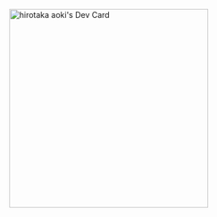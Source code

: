 <a href="https://app.daily.dev/penpen"><img src="https://api.daily.dev/devcards/v2/HT0I3gFvM7IOz3LR9F0Uj.png?r=olv" width="356" alt="hirotaka aoki's Dev Card"/></a>
<!--
**penny271/penny271** is a ✨ _special_ ✨ repository because its `README.md` (this file) appears on your GitHub profile.

Here are some ideas to get you started:

- 🔭 I’m currently working on ...
- 🌱 I’m currently learning ...
- 👯 I’m looking to collaborate on ...
- 🤔 I’m looking for help with ...
- 💬 Ask me about ...
- 📫 How to reach me: ...
- 😄 Pronouns: ...
- ⚡ Fun fact: ...
-->

<!--
Adding the daily.dev DevCard to your GitHub profile
- 自動でdaily.devの読書記録を更新してくれる git actionを作成
- 設定の仕方のurl: 
- https://tinyurl.com/2axk69r8https://tinyurl.com/2axk69r8
-->
